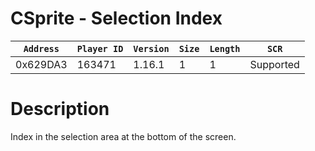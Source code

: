 # CSprite - Selection Index

| `Address` | `Player ID` | `Version` | `Size` | `Length` | `SCR` |
| ---------- | ----------- | --------- | ------ | -------- | ---- |
| 0x629DA3 | 163471 | 1.16.1 | 1 | 1 | Supported |

# Description

Index in the selection area at the bottom of the screen.